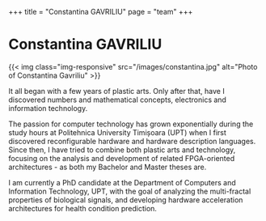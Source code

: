 +++
title = "Constantina GAVRILIU"
page = "team"
+++
<div class="page-header">
    <h1>Constantina GAVRILIU</h1>
</div>
<div class="row text-justify">
    <div class="col-lg-2 col-md-2 col-sm-2 col-xs-12 ">
         {{< img class="img-responsive" src="/images/constantina.jpg" alt="Photo of Constantina Gavriliu" >}}
    </div>
    <div class="col-lg-10 col-md-10 col-xs-12 col-sm-10">
        <p>
        It all began with a few years of plastic arts. Only after that, have I discovered numbers and mathematical 
        concepts, electronics and information technology.
        </p>
        <p>
        The passion for computer technology has grown exponentially during the study hours at Politehnica University 
        Timișoara (UPT) when I first discovered reconfigurable hardware and hardware description languages. Since then, 
        I have tried to combine both plastic arts and technology, focusing on the analysis and development of related 
        FPGA-oriented architectures - as both my Bachelor and Master theses are.
        </p>
        <p>
        I am currently a PhD candidate at the Department of Computers and Information Technology, UPT, with the goal of 
        analyzing the multi-fractal properties of biological signals, and developing hardware acceleration architectures 
        for health condition prediction.
        </p>
    </div>
</div>